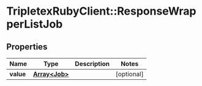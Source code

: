 # TripletexRubyClient::ResponseWrapperListJob

## Properties
Name | Type | Description | Notes
------------ | ------------- | ------------- | -------------
**value** | [**Array&lt;Job&gt;**](Job.md) |  | [optional] 


